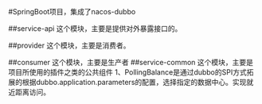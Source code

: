 #SpringBoot项目，集成了nacos-dubbo

##service-api
这个模块，主要是提供对外暴露接口的。

##provider
这个模块，主要是消费者。

##consumer
这个模块，主要是生产者
##service-common
这个模块，主要是项目所使用的插件之类的公共组件
1、PollingBalance是通过dubbo的SPI方式拓展的根据dubbo.application.parameters的配置，选择指定的数据中心。实现就近距离访问。

